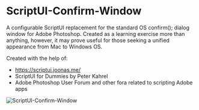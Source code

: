 # ScriptUI-Confirm-Window
A configurable ScriptUI replacement for the standard OS confirm(); dialog window for Adobe Photoshop. Created as a learning exercise more than anything, however, it may prove useful for those seeking a unified appearance from Mac to Windows OS. 

Created with the help of:

* https://scriptui.joonas.me/
* ScriptUI for Dummies by Peter Kahrel
* Adobe Photoshop User Forum and other fora related to scripting Adobe apps

![ScriptUI-Confirm-Window](https://user-images.githubusercontent.com/14517328/124369865-d96d2e80-dcb3-11eb-843c-92d7d74f67aa.png)
